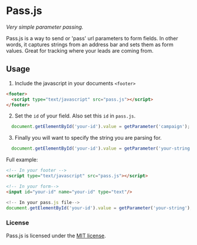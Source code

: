 # Pass.js
*Very simple parameter passing.*  

Pass.js is a way to send or 'pass' url parameters to form fields. In other words, it captures strings from an address bar and sets them as form values. Great for tracking where your leads are coming from.


## Usage
1. Include the javascript in your documents `<footer>`
```html
<footer>
  <script type="text/javascript" src="pass.js"></script>
</footer>
```

2. Set the `id` of your field. Also set this `id` in `pass.js`.
```javascript
  document.getElementById('your-id').value = getParameter('campaign');
```

3. Finally you will want to specify the string you are parsing for.
```javascript
  document.getElementById('your-id').value = getParameter('your-string');
```


Full example:
```html
<!-- In your footer -->
<script type="text/javascript" src="pass.js"></script>

<!-- In your form-->
<input id="your-id" name="your-id" type="text"/>
```

```javascript
<!-- In your pass.js file-->
document.getElementById('your-id').value = getParameter('your-string');
```

### License
Pass.js is licensed under the [MIT license](http://opensource.org/licenses/MIT).
